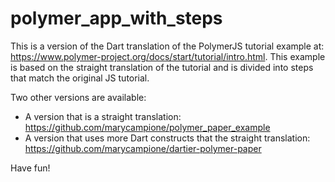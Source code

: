 polymer_app_with_steps
======================

This is a version of the Dart translation of the PolymerJS tutorial example at: https://www.polymer-project.org/docs/start/tutorial/intro.html.
This example is based on the straight translation of the tutorial and is divided
into steps that match the original JS tutorial.



Two other versions are available:

* A version that is a straight translation: https://github.com/marycampione/polymer_paper_example
* A version that uses more Dart constructs that the straight translation:  https://github.com/marycampione/dartier-polymer-paper

Have fun!
